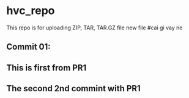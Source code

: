 # hvc_repo
This repo is for uploading ZIP, TAR, TAR.GZ file
new file
#cai gi vay ne

## Commit 01:

## This is first from PR1

## The second 2nd commint with PR1
